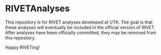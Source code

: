# RIVETAnalyses
This repository is for RIVET analyses developed at UTK.  The goal is that these analyses will eventually be included in the official version of RIVET.  After analyses have been officially committed, they may be removed from this repository.

Happy RIVETing!
